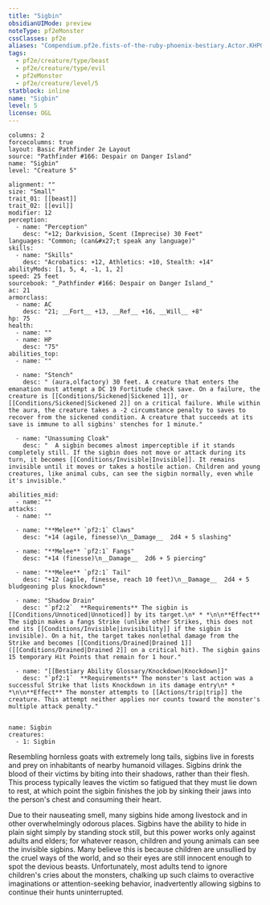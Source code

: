 ```yaml
---
title: "Sigbin"
obsidianUIMode: preview
noteType: pf2eMonster
cssClasses: pf2e
aliases: "Compendium.pf2e.fists-of-the-ruby-phoenix-bestiary.Actor.KHPOm5KHtbMNzcx7" 
tags:
  - pf2e/creature/type/beast
  - pf2e/creature/type/evil
  - pf2eMonster
  - pf2e/creature/level/5
statblock: inline
name: "Sigbin"
level: 5
license: OGL
---
```


```statblock
columns: 2
forcecolumns: true
layout: Basic Pathfinder 2e Layout
source: "Pathfinder #166: Despair on Danger Island"
name: "Sigbin"
level: "Creature 5"

alignment: ""
size: "Small"
trait_01: [[beast]]
trait_02: [[evil]]
modifier: 12
perception:
  - name: "Perception"
    desc: "+12; Darkvision, Scent (Imprecise) 30 Feet"
languages: "Common; (can&#x27;t speak any language)"
skills:
  - name: "Skills"
    desc: "Acrobatics: +12, Athletics: +10, Stealth: +14"
abilityMods: [1, 5, 4, -1, 1, 2]
speed: 25 feet
sourcebook: "_Pathfinder #166: Despair on Danger Island_"
ac: 21
armorclass:
  - name: AC
    desc: "21; __Fort__ +13, __Ref__ +16, __Will__ +8"
hp: 75
health:
  - name: ""
  - name: HP
    desc: "75"
abilities_top:
  - name: ""

  - name: "Stench"
    desc: " (aura,olfactory) 30 feet. A creature that enters the emanation must attempt a DC 19 Fortitude check save. On a failure, the creature is [[Conditions/Sickened|Sickened 1]], or [[Conditions/Sickened|Sickened 2]] on a critical failure. While within the aura, the creature takes a -2 circumstance penalty to saves to recover from the sickened condition. A creature that succeeds at its save is immune to all sigbins' stenches for 1 minute."

  - name: "Unassuming Cloak"
    desc: "  A sigbin becomes almost imperceptible if it stands completely still. If the sigbin does not move or attack during its turn, it becomes [[Conditions/Invisible|Invisible]]. It remains invisible until it moves or takes a hostile action. Children and young creatures, like animal cubs, can see the sigbin normally, even while it's invisible."

abilities_mid:
  - name: ""
attacks:
  - name: ""

  - name: "**Melee** `pf2:1` Claws"
    desc: "+14 (agile, finesse)\n__Damage__  2d4 + 5 slashing"

  - name: "**Melee** `pf2:1` Fangs"
    desc: "+14 (finesse)\n__Damage__  2d6 + 5 piercing"

  - name: "**Melee** `pf2:1` Tail"
    desc: "+12 (agile, finesse, reach 10 feet)\n__Damage__  2d4 + 5 bludgeoning plus knockdown"

  - name: "Shadow Drain"
    desc: "`pf2:2`  **Requirements** The sigbin is [[Conditions/Unnoticed|Unnoticed]] by its target.\n* * *\n\n**Effect** The sigbin makes a fangs Strike (unlike other Strikes, this does not end its [[Conditions/Invisible|invisibility]] if the sigbin is invisible). On a hit, the target takes nonlethal damage from the Strike and becomes [[Conditions/Drained|Drained 1]] ([[Conditions/Drained|Drained 2]] on a critical hit). The sigbin gains 15 temporary Hit Points that remain for 1 hour."

  - name: "[[Bestiary Ability Glossary/Knockdown|Knockdown]]"
    desc: "`pf2:1`  **Requirements** The monster's last action was a successful Strike that lists Knockdown in its damage entry\n* * *\n\n**Effect** The monster attempts to [[Actions/trip|trip]] the creature. This attempt neither applies nor counts toward the monster's multiple attack penalty."
 
```

```encounter-table
name: Sigbin
creatures:
  - 1: Sigbin
```



Resembling hornless goats with extremely long tails, sigbins live in forests and prey on inhabitants of nearby humanoid villages. Sigbins drink the blood of their victims by biting into their shadows, rather than their flesh. This process typically leaves the victim so fatigued that they must lie down to rest, at which point the sigbin finishes the job by sinking their jaws into the person's chest and consuming their heart.

Due to their nauseating smell, many sigbins hide among livestock and in other overwhelmingly odorous places. Sigbins have the ability to hide in plain sight simply by standing stock still, but this power works only against adults and elders; for whatever reason, children and young animals can see the invisible sigbins. Many believe this is because children are unsullied by the cruel ways of the world, and so their eyes are still innocent enough to spot the devious beasts. Unfortunately, most adults tend to ignore children's cries about the monsters, chalking up such claims to overactive imaginations or attention-seeking behavior, inadvertently allowing sigbins to continue their hunts uninterrupted.
